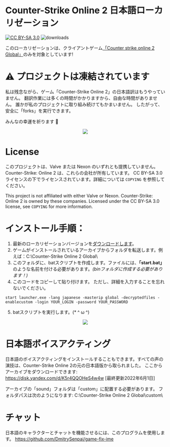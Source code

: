 # Counter-Strike Online 2 日本語ローカリゼーション

<a href="http://creativecommons.org/licenses/by-sa/3.0/">![CC BY-SA 3.0](https://i.creativecommons.org/l/by-sa/3.0/88x31.png)</a>
![downloads](https://img.shields.io/github/downloads/DmitrySenpai/cso2-global-jp/total)

このローカリゼーションは、クライアントゲーム[「Counter strike online 2 Global」](http://cso2.wohlnet.ru/)のみを対象としています!

<!--
⚠️テキストに誤りを見つけた場合は、[報告してください。](https://github.com/DmitrySenpai/cso2-global-jp/issues)
-->
# ⚠️ プロジェクトは凍結されています

私は残念ながら、ゲーム「Counter-Strike Online 2」の日本語訳はもうやっていません。
翻訳作業には多くの時間がかかりますから、自由な時間がありません。
誰かが私のプロジェクトに取り組み続けてもかまいません。
したがって、安全に「forks」を実行できます。

みんなの幸運を祈ります 👋

<p align="center">
  <img src="https://user-images.githubusercontent.com/2939460/171453657-e419f69e-82ec-4573-b336-3ed1fbc164db.png" />
</p>

# License

このプロジェクトは、Valve または Nexon のいずれとも提携していません。 Counter-Strike: Online 2 は、これらの会社が所有しています。
CC BY-SA 3.0 ライセンスの下でライセンスされています。詳細については ``COPYING`` を参照してください。

This project is not affiliated with either Valve or Nexon. Counter-Strike: Online 2 is owned by these companies.
Licensed under the CC BY-SA 3.0 license, see ``COPYING`` for more information.

# インストール手順：

1. 最新のローカリゼーションバージョンを[ダウンロードします](https://github.com/DmitrySenpai/cso2-global-jp/releases)。
2. ゲームがインストールされているアーカイブからフォルダを転送します。例えば：C:\Counter-Strike Online 2 Global\
3. このフォルダに、batスクリプトを作成します。ファイルには、**「start.bat」** のような名前を付ける必要があります。*(binフォルダに作成する必要があります！)*
4. このコードをコピーして貼り付けます。 ただし、詳細を入力することを忘れないでください。
```
start launcher.exe -lang japanese -masterip global -decryptedfiles -enablecustom -login YOUR_LOGIN -password YOUR_PASSWORD
```
5. batスクリプトを実行します。(* ^ ω ^)

<p align="center">
  <img src="https://user-images.githubusercontent.com/2939460/171458563-b0c9beef-c8b9-4b1d-8232-0b8340166855.png" />
</p>

# 日本語ボイスアクティング

日本語のボイスアクティングをインストールすることもできます。すべての声の演技は、Counter-Strike Online 2の元の日本語版から取られました。
ここからアーカイブをダウンロードできます: https://disk.yandex.com/d/K5r4QQOHeS4w4w [最終更新2022年6月1日]

アーカイブの「sound」フォルダは「custom」に配置する必要があります。
フォルダパスは次のようになります:  C:\Counter-Strike Online 2 Global\custom\

# チャット

日本語のキャラクターとチャットを機能させるには、このプログラムを使用します。 https://github.com/DmitrySenpai/game-fix-ime
